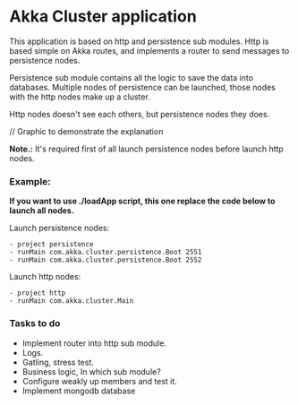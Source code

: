 # Akka Cluster application

This application is based on http and persistence sub modules. Http is based simple on Akka routes,
and implements a router to send messages to persistence nodes.

Persistence sub module contains all the logic to save the data into databases. Multiple nodes of persistence
can be launched, those nodes with the http nodes make up a cluster.

Http nodes doesn't see each others, but persistence nodes they does.

// Graphic to demonstrate the explanation


**Note.:** It's required first of all launch persistence nodes before launch http nodes.

### Example:

**If you want to use ./loadApp script, this one replace the code below to launch all nodes.**

Launch persistence nodes:
```
- project persistence
- runMain com.akka.cluster.persistence.Boot 2551
- runMain com.akka.cluster.persistence.Boot 2552
```

Launch http nodes:
```
- project http
- runMain com.akka.cluster.Main
```

### Tasks to do

- Implement router into http sub module.
- Logs.
- Gatling, stress test.
- Business logic, In which sub module?
- Configure weakly up members and test it.
- Implement mongodb database

